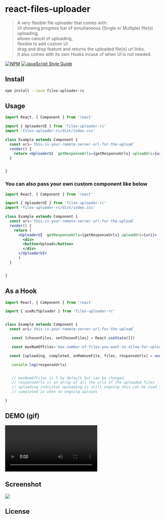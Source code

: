 # react-files-uploader

> A very flexible file uploader that comes with: <br/>
> UI showing progress bar of simultaneous (Single or Multiple) file(s) uploading,<br/>
> allows cancel of uploading,<br/>
> flexible to add custom UI<br/>
> drag and drop feature and returns the uploaded file(s) url links.<br/>
> It also comes with its own Hooks incase of when UI is not needed.

[![NPM](https://img.shields.io/npm/v/react-files-uploader.svg)](https://www.npmjs.com/package/rfiles-uploader-rc) [![JavaScript Style Guide](https://img.shields.io/badge/code_style-standard-brightgreen.svg)](https://standardjs.com)

## Install

```bash
npm install --save files-uploader-rc
```

## Usage

```jsx
import React, { Component } from 'react'

import { UploaderUI } from 'files-uploader-rc'
import 'files-uploader-rc/dist/index.css'

class Example extends Component {
  const uri=`this-is-your-remote-server-url-for-the-upload`
  render() {
    return <UploaderUI  getResponseUrls={getResponseUrls} uploadUri={uri} />
  }


}
```

### You can also pass your own custom component like below

```jsx
import React, { Component } from 'react'

import { UploaderUI } from 'files-uploader-rc'
import 'files-uploader-rc/dist/index.css'

class Example extends Component {
  const uri=`this-is-your-remote-server-url-for-the-upload`
  render() {
    return (
      <UploaderUI  getResponseUrls={getResponseUrls} uploadUri={uri}>
        <div>
        <button>Upload</button>
        </div>
      </UploaderUI>
      )
  }


}
```

## As a Hook

```jsx
import React, { Component } from 'react'

import { useRcfUploader } from 'files-uploader-rc'


class Example extends Component {
  const uri=`this-is-your-remote-server-url-for-the-upload`

   const [chosenFiles, setChosenFiles] = React.useState([])

   const maxNumOfFiles='max-number-of-files-you-want-to-allow-for-upload'

  const [uploading, completed, onRemoveFile, files, responseUrls] = useRcfUploader(uri, chosenFiles,maxNumOfFiles)

   console.log(responseUrls)


   // maxNumOfFiles is 5 by default but can be changed.
   // responseUrls is an array of all the urls of the uploaded files
   // uploading indicates uploading is still ongoing this can be used to know when to enable the submit  button
   // completed is when no ongoing uploads

}
```

## DEMO (gif)

![Demo](https://res.cloudinary.com/oladapo/video/upload/v1616492886/test2-folder/yd0aqwzvngvogtpu6gxn.mov)

## Screenshot
![](https://res.cloudinary.com/oladapo/image/upload/v1616607800/test2-folder/jmgjcy9yulh3ggnmveb8.png)
## License

